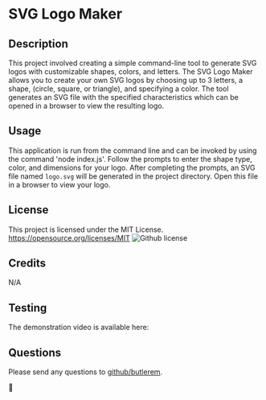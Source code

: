 # SVG Logo Maker 

## Description
This project involved creating a simple command-line tool to generate SVG logos with customizable shapes, colors, and letters. The SVG Logo Maker allows you to create your own SVG logos by choosing up to 3 letters, a shape, (circle, square, or triangle), and specifying a color. The tool generates an SVG file with the specified characteristics which can be opened in a browser to view the resulting logo.

## Usage
This application is run from the command line and can be invoked by using the command 'node index.js'. Follow the prompts to enter the shape type, color, and dimensions for your logo. After completing the prompts, an SVG file named `logo.svg` will be generated in the project directory. Open this file in a browser to view your logo.


## License
This project is licensed under the MIT License.
https://opensource.org/licenses/MIT
![Github license](https://img.shields.io/badge/license-MIT-blue.svg)

## Credits
N/A
 
## Testing
The demonstration video is available here:


## Questions
Please send any questions to [github/butlerem](https://github.com/butlerem).

🌼
